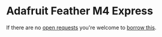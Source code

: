 # Adafruit Feather M4 Express
If there are no [open requests](../../../../issues?q=is%3Aissue+is%3Aopen+%22Adafruit+Feather+M4+Express%22) you're welcome to [borrow this](../../../../issues/new?title=Borrow+request+for+Adafruit+Feather+M4+Express&body=1+piece+of+%5Bthis%5D%28..%2Fblob%2Fmain%2FHardware%2FMicrocontrollers%2FAdafruit_Feather_M4_Express.md%29+for+~2+weeks.).
